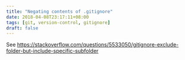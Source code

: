 ```yaml
---
title: "Negating contents of .gitignore"
date: 2018-04-08T23:17:11+08:00
tags: [git, version-control, gitignore]
draft: false
---
```


See https://stackoverflow.com/questions/5533050/gitignore-exclude-folder-but-include-specific-subfolder
